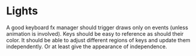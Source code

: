 # Lights

A good keyboard fx manager should
trigger draws only on events
(unless animation is involved).
Keys should be easy to reference
as should their color.
It should be able to adjust different regions of keys
and update them independently.
Or at least give the appearance of independence.
